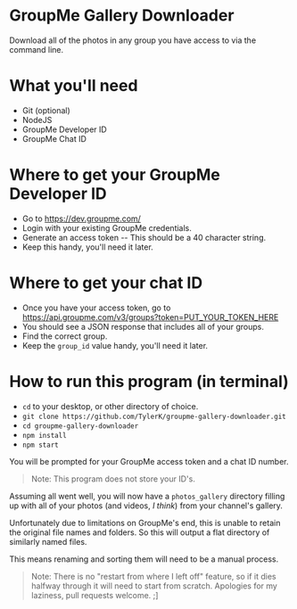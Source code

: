 # GroupMe Gallery Downloader
Download all of the photos in any group you have access to via the command line.

# What you'll need
* Git (optional)
* NodeJS
* GroupMe Developer ID
* GroupMe Chat ID

# Where to get your GroupMe Developer ID
* Go to https://dev.groupme.com/
* Login with your existing GroupMe credentials.
* Generate an access token -- This should be a 40 character string.
* Keep this handy, you'll need it later.

# Where to get your chat ID
* Once you have your access token, go to https://api.groupme.com/v3/groups?token=PUT_YOUR_TOKEN_HERE
* You should see a JSON response that includes all of your groups.
* Find the correct group.
* Keep the `group_id` value handy, you'll need it later.

# How to run this program (in terminal)
* `cd` to your desktop, or other directory of choice. 
* `git clone https://github.com/TylerK/groupme-gallery-downloader.git`
* `cd groupme-gallery-downloader`
* `npm install`
* `npm start`

You will be prompted for your GroupMe access token and a chat ID number. 

> Note: This program does not store your ID's.

Assuming all went well, you will now have a `photos_gallery` directory filling up with all of your photos (and videos, _I think_) from your channel's gallery. 

Unfortunately due to limitations on GroupMe's end, this is unable to retain the original file names and folders. So this will output a flat directory of similarly named files.

This means renaming and sorting them will need to be a manual process.

> Note: There is no "restart from where I left off" feature, so if it dies halfway through it will need to start from scratch. Apologies for my laziness, pull requests welcome. ;]
